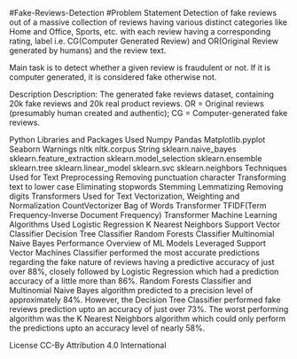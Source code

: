 #Fake-Reviews-Detection
#Problem Statement
Detection of fake reviews out of a massive collection of reviews having various distinct categories like Home and Office, Sports, etc. with each review having a corresponding rating, label i.e. CG(Computer Generated Review) and OR(Original Review generated by humans) and the review text.

Main task is to detect whether a given review is fraudulent or not. If it is computer generated, it is considered fake otherwise not.

Description
Description: The generated fake reviews dataset, containing 20k fake reviews and 20k real product reviews. OR = Original reviews (presumably human created and authentic); CG = Computer-generated fake reviews.

Python Libraries and Packages Used
Numpy
Pandas
Matplotlib.pyplot
Seaborn
Warnings
nltk
nltk.corpus
String
sklearn.naive_bayes
sklearn.feature_extraction
sklearn.model_selection
sklearn.ensemble
sklearn.tree
sklearn.linear_model
sklearn.svc
sklearn.neighbors
Techniques Used for Text Preprocessing
Removing punctuation character
Transforming text to lower case
Eliminating stopwords
Stemming
Lemmatizing
Removing digits
Transformers Used for Text Vectorization, Weighting and Normalization
CountVectorizer Bag of Words Transformer
TFIDF(Term Frequency-Inverse Document Frequency) Transformer
Machine Learning Algorithms Used
Logistic Regression
K Nearest Neighbors
Support Vector Classifier
Decision Tree Classifier
Random Forests Classifier
Multinomial Naive Bayes
Performance Overview of ML Models Leveraged
Support Vector Machines Classifier performed the most accurate predictions regarding the fake nature of reviews having a predictive accuracy of just over 88%, closely followed by Logistic Regression which had a prediction accuracy of a little more than 86%. Random Forests Classifier and Multinomial Naive Bayes algorithm predicted to a precision level of approximately 84%. However, the Decision Tree Classifier performed fake reviews prediction upto an accuracy of just over 73%. The worst performing algorithm was the K Nearest Neighbors algorithm which could only perform the predictions upto an accuracy level of nearly 58%.

License
CC-By Attribution 4.0 International
